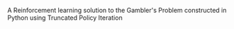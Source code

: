 A Reinforcement learning solution to the Gambler's Problem constructed in Python using Truncated Policy Iteration

